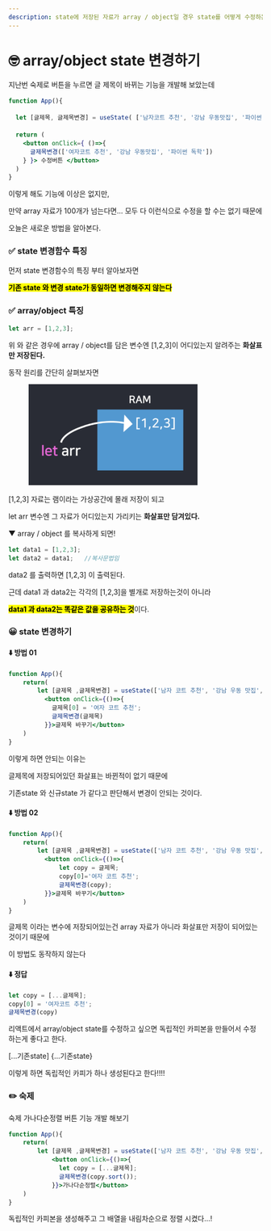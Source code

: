 ```yaml
---
description: state에 저장된 자료가 array / object일 경우 state를 어떻게 수정하는지 알아보자
---
```


# 🤓 array/object state 변경하기



지난번 숙제로 버튼을 누르면 글 제목이 바뀌는 기능을 개발해 보았는데

```jsx
function App(){
  
  let [글제목, 글제목변경] = useState( ['남자코트 추천', '강남 우동맛집', '파이썬 독학'] );  
  
  return (
    <button onClick={ ()=>{ 
      글제목변경(['여자코트 추천', '강남 우동맛집', '파이썬 독학'])
    } }> 수정버튼 </button>
  )
}

```

이렇게 해도 기능에 이상은 없지만,

&#x20;만약 array 자료가 100개가 넘는다면... 모두 다 이런식으로 수정을 할 수는 없기 때문에&#x20;

오늘은 새로운 방법을 알아본다.





### ✅ state 변경함수 특징

먼저 state 변경함수의 특징 부터 알아보자면

<mark style="background-color:yellow;">**기존 state 와 변경 state가 동일하면 변경해주지 않는다**</mark>





### ✅ array/object 특징

```jsx
let arr = [1,2,3];
```

위 와 같은 경우에 array / object를 담은 변수엔 \[1,2,3]이 어디있는지 알려주는 **화살표만 저장된다.**



동작 원리를 간단히 살펴보자면

<figure><img src="../.gitbook/assets/image (4).png" alt=""><figcaption></figcaption></figure>

\[1,2,3] 자료는 램이라는 가상공간에 몰래 저장이 되고

let arr 변수엔 그 자료가 어디있는지 가리키는 **화살표만 담겨있다.**



▼ array / object 를 복사하게 되면!

```jsx
let data1 = [1,2,3];
let data2 = data1;   //복사문법임 
```

data2 를 출력하면 \[1,2,3] 이 출력된다.

근데 data1 과 data2는 각각의 \[1,2,3]을 별개로 저장하는것이 아니라

<mark style="background-color:yellow;">**data1 과 data2는 똑같은 값을 공유하는 것**</mark>이다.





### 😀 state  변경하기



#### ⬇️ 방법 01

```jsx
function App(){
    return(
        let [글제목 ,글제목변경] = useState(['남자 코트 추천', '강남 우동 맛집', '파이썬 독학']);
          <button onClick={()=>{
            글제목[0] = '여자 코트 추천';
            글제목변경(글제목)
          }}>글제목 바꾸기</button>
    )
}
```

이렇게 하면 안되는 이유는&#x20;

글제목에 저장되어있던 화살표는 바뀐적이 없기 때문에&#x20;

기존state 와 신규state 가 같다고 판단해서 변경이 안되는 것이다.



#### ⬇️ 방법 02

```jsx
function App(){
    return(
        let [글제목 ,글제목변경] = useState(['남자 코트 추천', '강남 우동 맛집', '파이썬 독학']);
          <button onClick={()=>{
              let copy = 글제목;
              copy[0]='여자 코트 추천';
              글제목변경(copy);
          }}>글제목 바꾸기</button>
    )
}
```

글제목 이라는 변수에 저장되어있는건 array 자료가 아니라 화살표만 저장이 되어있는 것이기 때문에

이 방법도 동작하지 않는다



#### ⬇️ 정답

```jsx
let copy = [...글제목];
copy[0] = '여자코트 추천';
글제목변경(copy)
```

리액트에서 array/object state를 수정하고 싶으면 독립적인 카피본을 만들어서 수정하는게 좋다고 한다.

\[...기존state] {...기존state}&#x20;

이렇게 하면 독립적인 카피가 하나 생성된다고 한다!!!!





### ✏️ 숙제

숙제 가나다순정렬 버튼 기능 개발 해보기

```jsx
function App(){
    return(
        let [글제목 ,글제목변경] = useState(['남자 코트 추천', '강남 우동 맛집', '파이썬 독학']);
            <button onClick={()=>{
              let copy = [...글제목];
              글제목변경(copy.sort());
            }}>가나다순정렬</button>
    )
}
```

독립적인 카피본을 생성해주고 그 배열을 내림차순으로 정렬 시켰다...!
